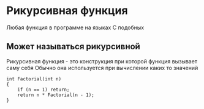 # Рикурсивная функция
Любая функция в программе на языках C подобных
## Может называться рикурсивной
Рикурсивная функция - это конструкция при которой функция вызывает саму себя
Обычно она используется при вычислении каких то значений
```
int Factorial(int n)
{
	if (n == 1) return;
	return n * Factorial(n - 1);
}
